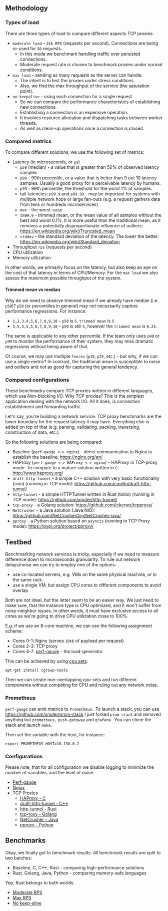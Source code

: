 ## Methodology

### Types of load

There are three types of load to compare different aspects TCP proxies:

* `moderate load` - `25k RPS` (requests per second). Connections are being re-used for `50` requests.
  * In this mode we benchmark handling traffic over persisted connections.
  * Moderate request rate is chosen to benchmark proxies under _normal_ conditions. 
* `max load` - sending as many requests as the server can handle.
  * The intent is to test the proxies under stress conditions.
  * Also, we find the max throughput of the service (the saturation point).
* `no-keepalive` - using each connection for a single request 
  * So we can compare the performance characteristics of establishing new connections.
  * Establishing a connection is an expensive operation.
  * It involves resource allocation and dispatching tasks between worker threads.
  * As well as clean-up operations once a connection is closed. 
  
### Compared metrics

To compare different solutions, we use the following set of metrics:

* Latency (in microseconds, or `µs`)
  * `p50` (median) - a value that is greater than 50% of observed latency samples
  * `p90` - 90th percentile, or a value that is better than 9 out 10 latency samples. Usually a good proxy for a perceivable latency by humans.
  * `p99` - 99th percentile, the threshold for the worst 1% of samples.
  * tail-latencies: `p99.9` and `p99.99` - may be important for systems with multiple network hops or large fan-outs (e.g. a request gathers data from tens or hundreds microservices)
  * `max` - the worst-case. 
  * `tm99.9` - trimmed mean, or the mean value of all samples without the best and worst 0.1%. It is more useful than the traditional mean, as it removes a potentially disproportionate influence of outliers: https://en.wikipedia.org/wiki/Truncated_mean
  * `stddev` - the standard deviation of the latency. The lower the better: https://en.wikipedia.org/wiki/Standard_deviation
* Throughput `rps` (requests per second) 
* CPU utilization
* Memory utilization

In other words, we primarily focus on the latency, but also keep an eye on the cost of that latency in terms of CPU/Memory.
For the `max load` we also assess the maximum possible throughput of the system.

#### Trimmed mean vs median

Why do we need to observe trimmed mean if we already have median (i.e. `p50`)?
`p50` (or percentiles in general) may not necessarily capture performance regressions. For instance:

* `1,2,3,4,5,6,7,8,9,10` - `p50` is `5`, `trimmed mean` is `5`
* `5,5,5,5,5,6,7,8,9,10` - `p50` is still `5`, however the `trimmed mean` is `6.25`.

The same is applicable to any other percentile. If the team only uses `p90` or `p99` to monitor the performance of their system, they may miss dramatic regressions without being aware of that.

Of course, we may use multiple `fences` (`p10`, `p25`, etc.) - but why, if we can use a single metric?
In contrast, the traditional mean is susceptible to noise and outliers and not as good for capturing the general tendency. 

### Compared configurations

These benchmarks compare TCP proxies written in different languages, which use Non-blocking I/O.
Why TCP proxies? This is the simplest application dealing with the network I/O. All it does, is connection establishment and forwarding traffic.

Let's say, you're building a network service. TCP proxy benchmarks are the lower boundary for the request latency it may have.
Everything else is added on top of that (e.g. parsing, validating, packing, traversing, construction of data, etc.).

So the following solutions are being compared:

* Baseline (`perf-gauge <-> nginx`) - direct communication to Nginx to establish the baseline: https://nginx.org/en/
* HAProxy (`perf-gauge <-> HAProxy <-> nginx`) - HAProxy in TCP-proxy mode. To compare to a mature solution written in `C`: http://www.haproxy.org/
* `draft-http-tunnel` - a simple C++ solution with very basic functionality (asio) (running in TCP mode): https://github.com/cmello/draft-http-tunnel/
* `http-tunnel` - a simple HTTPTunnel written in Rust (tokio) (running in TCP mode): https://github.com/xnuter/http-tunnel/
* `tcp-proxy` - a Golang solution: https://github.com/ickerwx/tcpproxy/
* `NetCrusher` - a Java solution (Java NIO): https://github.com/NetCrusherOrg/NetCrusher-java/
* `pproxy` - a Python solution based on `asyncio` (running in TCP Proxy mode): https://pypi.org/project/pproxy/

## Testbed

Benchmarking network services is tricky, especially if we need to measure difference down to microseconds granularity.
To rule out network delays/noise we can try to employ one of the options:

* use co-located servers, e.g. VMs on the same physical machine, or in the same rack.
* use a single VM, but assign CPU cores to different components to avoid overlap 

Both are not ideal, but the latter seem to be an easier way. We just need to make sure, that the instance type is CPU optimized,
and it won't suffer from noisy-neighbor issues. In other words, it must have exclusive access to all cores as we're going to drive CPU utilization close to 100%.

E.g. if we use an 8-core machine, we can use the following assignment scheme:

* Cores 0-1: Nginx (serves `10kb` of payload per request)
* Cores 2-3: TCP proxy
* Cores 4-7: [perf-gauge](https://github.com/xnuter/perf-gauge) - the load-generator.

This can be achieved by using [cpu sets](https://codywu2010.wordpress.com/2015/09/27/cpuset-by-example/):

```
apt-get install cgroup-tools
```

Then we can create non-overlapping cpu-sets and run different components without competing for CPU and ruling out any network noise.

### Prometheus

`perf-gauge` can emit metrics to `Prometheus.` To launch a stack, you can use https://github.com/xnuter/prom-stack
I just forked `prom-stack` and removed anything but `prometheus,` `push-gateway` and `grafana.` You can clone the stack and launch `make.`

Then set the variable with the host, for instance:

```
export PROMETHEUS_HOST=10.138.0.2
```

### Configurations

Please note, that for all configuration we disable logging to minimize the number of variables, and the level of noise.

* [Perf-gauge](./perf-gauge-setup.md)
* [Nginx](nginx-config.md)
* TCP Proxies  
  * [HAProxy - C](haproxy-config.md)
  * [draft-http-tunnel - C++](cpp-config.md)
  * [http-tunnel - Rust](rust-config.md)
  * [tcp-roxy - Golang](golang-config.md)
  * [NetCrusher - Java](java-config.md)
  * [pproxy - Python](python-config.md)

## Benchmarks

Okay, we finally got to benchmark results. All benchmark results are split to two batches:

* Baseline, C, C++, Rust - comparing high-performance solutions
* Rust, Golang, Java, Python - comparing memory-safe languages

Yep, Rust belongs to both worlds. 

* [Moderate RPS](./moderate-tps.md)
* [Max RPS](./max-tps.md)
* [No keep-alive](./no-keepalive.md)